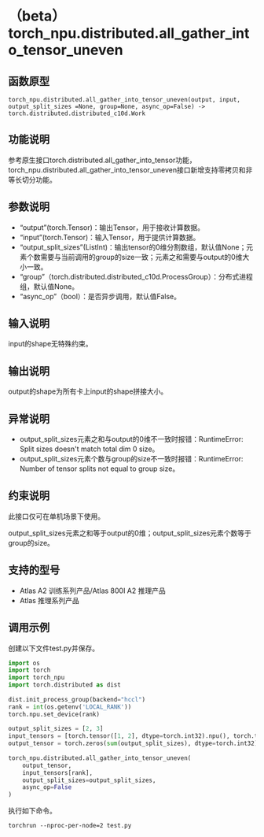 # （beta）torch_npu.distributed.all_gather_into_tensor_uneven

## 函数原型

```
torch_npu.distributed.all_gather_into_tensor_uneven(output, input, output_split_sizes =None, group=None, async_op=False) -> torch.distributed.distributed_c10d.Work
```

## 功能说明

参考原生接口torch.distributed.all_gather_into_tensor功能，torch_npu.distributed.all_gather_into_tensor_uneven接口新增支持零拷贝和非等长切分功能。

## 参数说明

- “output”(torch.Tensor)：输出Tensor，用于接收计算数据。
- “input”(torch.Tensor)：输入Tensor，用于提供计算数据。
- “output_split_sizes”(ListInt)：输出tensor的0维分割数组，默认值None；元素个数需要与当前调用的group的size一致；元素之和需要与output的0维大小一致。
- “group”（torch.distributed.distributed_c10d.ProcessGroup）：分布式进程组，默认值None。
- “async_op”（bool）：是否异步调用，默认值False。

## 输入说明

input的shape无特殊约束。

## 输出说明

output的shape为所有卡上input的shape拼接大小。

## 异常说明

- output_split_sizes元素之和与output的0维不一致时报错：RuntimeError: Split sizes doesn't match total dim 0 size。
- output_split_sizes元素个数与group的size不一致时报错：RuntimeError: Number of tensor splits not equal to group size。

## 约束说明

此接口仅可在单机场景下使用。

output_split_sizes元素之和等于output的0维；output_split_sizes元素个数等于group的size。

## 支持的型号

- <term>Atlas A2 训练系列产品/Atlas 800I A2 推理产品</term>
- <term>Atlas 推理系列产品</term>

## 调用示例

创建以下文件test.py并保存。

```python
import os
import torch
import torch_npu
import torch.distributed as dist
 
dist.init_process_group(backend="hccl")
rank = int(os.getenv('LOCAL_RANK'))
torch.npu.set_device(rank)
 
output_split_sizes = [2, 3]
input_tensors = [torch.tensor([1, 2], dtype=torch.int32).npu(), torch.tensor([4, 5, 6], dtype=torch.int32).npu()]
output_tensor = torch.zeros(sum(output_split_sizes), dtype=torch.int32).npu()
 
torch_npu.distributed.all_gather_into_tensor_uneven(
    output_tensor,
    input_tensors[rank],
    output_split_sizes=output_split_sizes,
    async_op=False
)
```

执行如下命令。

```
torchrun --nproc-per-node=2 test.py
```

